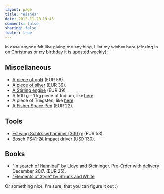 ```yaml
---
layout: page
title: "Wishes"
date: 2012-11-20 19:43
comments: false
sharing: false
footer: true
---
```


In case anyone felt like giving me anything, I list my wishes here (closing in on Christmas or my birthday it is updated weekly):

Miscellaneous
-------------

- [A piece of gold](https://www.amazon.de/Goldbarren-1g-Feingold-Pr%C3%A4gefrisch-zertifiziert/dp/B013LQF75W/ref=pd_sim_sbs_201_2?ie=UTF8&psc=1&refRID=WHS8V7Q8C9NWD4A3H4DY) (EUR 58).
- [A piece of silver](https://www.amazon.de/Sunshine-Minting-Silver-Silberbarren-Barren/dp/B00B4XDOMS/ref=aag_m_pw_dp?ie=UTF8&m=A1BIUYPGI5EN8M) (EUR 39).
- [A Stirling engine](https://www.amazon.de/Yongse-Niedertemperatur-Stirlingmotor/dp/B01022KRA8/ref=sr_1_27?ie=UTF8&qid=1486468459&sr=8-27&keywords=stirlingmotor) (EUR 39)
- A 500 g - 1 kg piece of Indium, like [here](http://www.ebay.com/itm/Indium-Metal-Ingot-1000g-99-99-min-pure/262831382092?_trksid=p2047675.c100005.m1851&_trkparms=aid%3D222007%26algo%3DSIC.MBE%26ao%3D2%26asc%3D20131003132420%26meid%3Db3844c3b3b554a829f450fa4c5a48d02%26pid%3D100005%26rk%3D1%26rkt%3D6%26sd%3D262792784247).
- A piece of Tungsten, like [here](http://www.ebay.com/itm/Tungsten-1-Cube-Block-Weight-/302193147376?hash=item465c1d7df0:g:zWUAAOSw44BYddsV).
- [A Fisher Space Pen](https://www.amazon.de/Fisher-Bullet-weltber%C3%BChmter-Astronautenstift-Chrom-%C3%9Cberzug/dp/B000095K9D/ref=sr_1_2?ie=UTF8&qid=1488232879&sr=8-2&keywords=fisher+space+pen) (EUR 22).

Tools
-----

- [Estwing Schlosserhammer (300 g)](http://www.amazon.de/Estwing-Estwing%C2%AE-Schlosserhammer/dp/B0013NCMGS/ref=sr_1_1?s=digital-text&ie=UTF8&qid=1460365060&sr=8-1&keywords=Estwing+Schlosserhammer) (EUR 53).
- [Bosch PS41-2A Impact driver](http://www.amazon.com/Bosch-PS41-2A-12-Volt-Lithium-Ion-Batteries/dp/B003LST02W/ref=sr_1_37?ie=UTF8&qid=1458051550&sr=8-37&keywords=cordless+impact+drivers) (USD 130).

<!--
Computer
--------
-->
<!--
* [A Microsoft Kinect](http://www.google.com/products/catalog?q=buy+kinect&hl=en&prmd=ivsun&resnum=1&biw=1280&bih=703&um=1&ie=UTF-8&cid=6853633111128295882&ei=ud8ITYeRK8aXOrzZlbEE&sa=X&oi=product_catalog_result&ct=result&resnum=1&ved=0CEsQ8wIwAA#) that is only the Kinect, no Xbox please (DKK 1199).

DVDs
----
-->

Books
-----

<!-- - ["Writing Analytically" by Rosenwasser and Stephen](http://www.amazon.co.uk/Writing-Analytically-David-Rosenwasser/dp/1285436504/ref=sr_1_1?s=digital-text&ie=UTF8&qid=1449658310&sr=8-1&keywords=Writing+analytically) -->
- ["In search of Hannibal"](https://in-search-of-hannibal-a-graphic-novel.backerkit.com/hosted_preorders) by Lloyd and Steininger. Pre-Order with delivery December 2017. (EUR 25).
- ["Elements of Style" by Strunk and White](http://www.amazon.de/Elements-Style-E-B-White/dp/020530902X/ref=sr_1_1?s=books-intl-de&ie=UTF8&qid=1447606073&sr=1-1&keywords=Elements+of+style)


Or something nice. I'm sure, that you can figure it out :)
